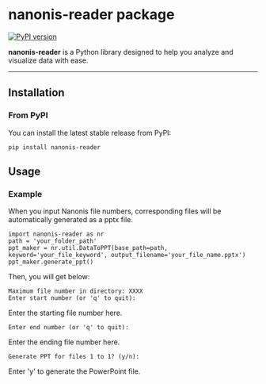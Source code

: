 # nanonis-reader package
[![PyPI version](https://badge.fury.io/py/nanonis-reader.svg)](https://pypi.org/project/nanonis-reader/)

**nanonis-reader** is a Python library designed to help you analyze and visualize data with ease.  

---

## Installation

### From PyPI

You can install the latest stable release from PyPI:

```
pip install nanonis-reader
```

## Usage

### Example

When you input Nanonis file numbers, corresponding files will be automatically generated as a pptx file.

```
import nanonis-reader as nr
path = 'your_folder_path'
ppt_maker = nr.util.DataToPPT(base_path=path, keyword='your_file_keyword', output_filename='your_file_name.pptx')
ppt_maker.generate_ppt()
```

Then, you will get below:

```
Maximum file number in directory: XXXX
Enter start number (or 'q' to quit): 
```

Enter the starting file number here.

```
Enter end number (or 'q' to quit): 
```

Enter the ending file number here.

```
Generate PPT for files 1 to 1? (y/n): 
```

Enter 'y' to generate the PowerPoint file.

